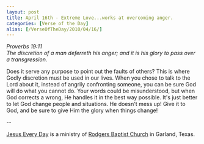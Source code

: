```yaml
---
layout: post
title: April 16th - Extreme Love...works at overcoming anger.
categories: [Verse of the Day]
alias: [/VerseOfTheDay/2010/04/16/]
---
```


_Proverbs 19:11  
The discretion of a man deferreth his anger; and it is his glory to
pass over a transgression._

Does it serve any purpose to point out the faults of others? This
is where Godly discretion must be used in our lives. When you chose
to talk to the Lord about it, instead of angrily confronting someone,
you can be sure God will do what you cannot do. Your words could be
misunderstood, but when God corrects a wrong, He handles it in the
best way possible. It's just better to let God change people and
situations. He doesn't mess up! Give it to God, and be sure to give
Him the glory when things change!

 --

<a href=http://jesuseveryday.net>Jesus Every Day</a> is a ministry of <a href=http://rodgersbaptist.net>Rodgers Baptist Church</a> in Garland, Texas.
